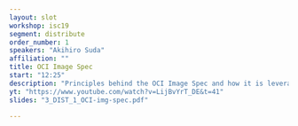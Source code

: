 ```yaml
---
layout: slot
workshop: isc19
segment: distribute
order_number: 1
speakers: "Akihiro Suda"
affiliation: ""
title: OCI Image Spec
start: "12:25"
description: "Principles behind the OCI Image Spec and how it is leveraged."
yt: "https://www.youtube.com/watch?v=LijBvYrT_DE&t=41"
slides: "3_DIST_1_OCI-img-spec.pdf"

---
```

